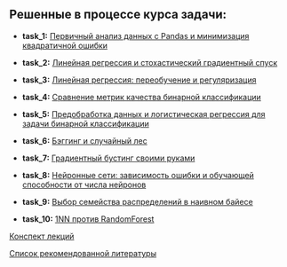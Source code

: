 ## Решенные в процессе курса задачи:

- **task_1:** [Первичный анализ данных c Pandas и минимизация квадратичной ошибки](https://github.com/AlexG888/Specialization_from_MIPT_and_Yandex/blob/master/course_2/task_1.ipynb)

- **task_2:** [Линейная регрессия и стохастический градиентный спуск](https://github.com/AlexG888/Specialization_from_MIPT_and_Yandex/blob/master/course_2/task_2.ipynb)

- **task_3:** [Линейная регрессия: переобучение и регуляризация](https://github.com/AlexG888/Specialization_from_MIPT_and_Yandex/blob/master/course_2/task_3.ipynb)

- **task_4:** [Сравнение метрик качества бинарной классификации](https://github.com/AlexG888/Specialization_from_MIPT_and_Yandex/blob/master/course_2/task_4.ipynb)

- **task_5:** [Предобработка данных и логистическая регрессия для задачи бинарной классификации](https://github.com/AlexG888/Specialization_from_MIPT_and_Yandex/blob/master/course_2/task_5.ipynb)

- **task_6:** [Бэггинг и случайный лес](https://github.com/AlexG888/Specialization_from_MIPT_and_Yandex/blob/master/course_2/task_6.ipynb)

- **task_7:** [Градиентный бустинг своими руками](https://github.com/AlexG888/Specialization_from_MIPT_and_Yandex/blob/master/course_2/task_7.ipynb)

- **task_8:** [Нейронные сети: зависимость ошибки и обучающей способности от числа нейронов](https://github.com/AlexG888/Specialization_from_MIPT_and_Yandex/blob/master/course_2/task_8.ipynb)

- **task_9:** [Выбор семейства распределений в наивном байесе](https://github.com/AlexG888/Specialization_from_MIPT_and_Yandex/blob/master/course_2/task_9.ipynb)

- **task_10:** [1NN против RandomForest](https://github.com/AlexG888/Specialization_from_MIPT_and_Yandex/blob/master/course_2/task_10.ipynb)

[Конспект лекций](https://github.com/AlexG888/Specialization_from_MIPT_and_Yandex/blob/master/course_2/lecture_notes.pdf)

[Список рекомендованной литературы](https://github.com/AlexG888/Specialization_from_MIPT_and_Yandex/blob/master/course_2/%20Recommended_reading_list.md)
